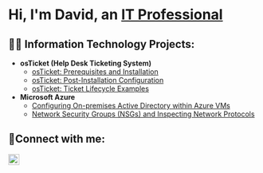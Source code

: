 <h1>Hi, I'm David, an <a href="https://www.linkedin.com/in/whitingtondh">IT Professional</a></h1>

<h2>👨‍💻 Information Technology Projects:</h2>

- <b>osTicket (Help Desk Ticketing System)</b>
  - [osTicket: Prerequisites and Installation](https://github.com/dhwhit/osticket-prereqs)
  - [osTicket: Post-Installation Configuration](https://github.com/dhwhit/post-install-config)
  - [osTicket: Ticket Lifecycle Examples](https://github.com/dhwhit/ticket-lifecycle)
- <b>Microsoft Azure</b>
  - [Configuring On-premises Active Directory within Azure VMs](https://github.com/joshmadakorcc/configure-ad)
  - [Network Security Groups (NSGs) and Inspecting Network Protocols](https://github.com/joshmadakorcc/azure-network-protocols)

<h2>🤳Connect with me:</h2>


[<img align="left" alt="Josh | LinkedIn" width="22px" src="https://cdn.jsdelivr.net/npm/simple-icons@v3/icons/linkedin.svg" />][linkedin]


[linkedin]: https://www.linkedin.com/in/whitingtondh
